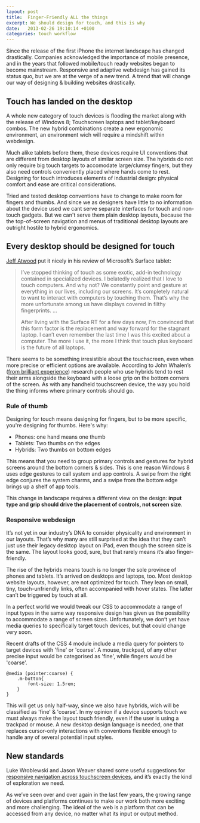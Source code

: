 ```yaml
---
layout: post
title:  Finger-Friendly ALL the things
excerpt: We should design for touch, and this is why
date:   2013-02-26 19:10:14 +0100
categories: touch workflow
---
```

Since the release of the first iPhone the internet landscape has changed drastically. Companies acknowledged the importance of mobile presence, and in the years that followed mobile/touch ready websites began to become mainstream. Responsive and adaptive webdesign has gained its status quo, but we are at the verge of a new trend. A trend that will change our way of designing & building websites drastically.

## Touch has landed on the desktop
A whole new category of touch devices is flooding the market along with the release of Windows 8; Touchscreen laptops and tablet/keyboard combos. The new hybrid combinations create a new ergonomic environment, an environment wich will require a mindshift within webdesign.

Much alike tablets before them, these devices require UI conventions that are different from desktop layouts of similar screen size. The hybrids do not only require big touch targets to accomodate large/clumsy fingers, but they also need controls conveniently placed where hands come to rest. Designing for touch introduces elements of industrial design: physical comfort and ease are critical considerations.

Tried and tested desktop conventions have to change to make room for fingers and thumbs. And since we as designers have little to no information about the device used we cant serve separate interfaces for touch and non-touch gadgets. But we can't serve them plain desktop layouts, because the the top-of-screen navigation and menus of traditional desktop layouts are outright hostile to hybrid ergonomics.

## Every desktop should be designed for touch
[Jeff Atwood](http://www.codinghorror.com/blog/2012/11/do-you-wanna-touch.html) put it nicely in his review of Microsoft’s Surface tablet:
>I’ve stopped thinking of touch as some exotic, add-in technology contained in specialized devices. I belatedly realized that I love to touch computers. And why not? We constantly point and gesture at everything in our lives, including our screens. It’s completely natural to want to interact with computers by touching them. That’s why the more unfortunate among us have displays covered in filthy fingerprints. ...
>
>After living with the Surface RT for a few days now, I’m convinced that this form factor is the replacement and way forward for the stagnant laptop. I can’t even remember the last time I was this excited about a computer. The more I use it, the more I think that touch plus keyboard is the future of all laptops.

There seems to be something irresistible about the touchscreen, even when more precise or efficient options are available. According to John Whalen’s ([from brilliant experience](http://brilliantexperience.com/)) research people who use hybrids tend to rest their arms alongside the keyboard with a loose grip on the bottom corners of the screen. As with any handheld touchscreen device, the way you hold the thing informs where primary controls should go.

### Rule of thumb
Designing for touch means designing for fingers, but to be more specific, you're designing for thumbs. Here's why:

- Phones: one hand means one thumb
- Tablets: Two thumbs on the edges
- Hybrids: Two thumbs on bottom edges

This means that you need to group primary controls and gestures for hybrid screens around the bottom corners & sides. This is one reason Windows 8 uses edge gestures to call system and app controls. A swipe from the right edge conjures the system charms, and a swipe from the bottom edge brings up a shelf of app tools.

This change in landscape requires a different view on the design: **input type and grip should drive the placement of controls, not screen size**.

### Responsive webdesign
It’s not yet in our industry’s DNA to consider physicality and environment in our layouts. That’s why many are still surprised at the idea that they can’t just use their legacy desktop layout on iPad, even though the screen size is the same. The layout looks good, sure, but that rarely means it’s also finger-friendly.

The rise of the hybrids means touch is no longer the sole province of phones and tablets. It’s arrived on desktops and laptops, too. Most desktop website layouts, however, are not optimized for touch. They lean on small, tiny, touch-unfriendly links, often accompanied with hover states. The latter can’t be triggered by touch at all.

In a perfect world we would tweak our CSS to accommodate a range of input types in the same way responsive design has given us the possibility to accommodate a range of screen sizes. Unfortunately, we don’t yet have media queries to specifically target touch devices, but that could change very soon.

Recent drafts of the CSS 4 module include a media query for pointers to target devices with 'fine' or 'coarse'. A mouse, trackpad, of any other precise input would be categorised as 'fine', while fingers would be 'coarse'.

    @media (pointer:coarse) {
        .m-button{
            font-size: 1.5rem;
        }
    }

This will get us only half-way, since we also have hybrids, wich will be classified as 'fine' & 'coarse'. In my opinion if a device supports touch we must always make the layout touch friendly, even if the user is using a trackpad or mouse. A new desktop design language is needed, one that replaces cursor-only interactions with conventions flexible enough to handle any of several potential input styles.

## New standards
Luke Wroblewski and Jason Weaver shared some useful suggestions for [responsive navigation across touchscreen devices](http://www.lukew.com/ff/entry.asp?1649), and it’s exactly the kind of exploration we need.

As we’ve seen over and over again in the last few years, the growing range of devices and platforms continues to make our work both more exciting and more challenging. The ideal of the web is a platform that can be accessed from any device, no matter what its input or output method.